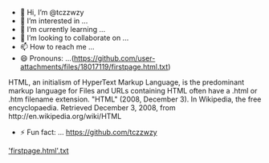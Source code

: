 - 👋 Hi, I’m @tczzwzy
- 👀 I’m interested in ...
- 🌱 I’m currently learning ...
- 💞️ I’m looking to collaborate on ...
- 📫 How to reach me ...
- 😄 Pronouns: ...(https://github.com/user-attachments/files/18017119/firstpage.html.txt)<html>
 <head>
 </head>
 <body>
 <p>HTML, an initialism of HyperText Markup Language, is the predominant markup language for Files and URLs containing HTML often have a .html or .htm filename extension. "HTML" (2008, December 3). In Wikipedia, the free encyclopaedia. Retrieved December 3, 2008, from http://en.wikipedia.org/wiki/HTML</p> 
 </body>
</html>

- ⚡ Fun fact: ...
https://github.com/tczzwzy

<!---
tczzwzy/tczzwzy is a ✨ special ✨ repository because its `README.md` (this file) appears on your GitHub profile.
You can click the Preview link to take a look at your changes.
---><html>

['firstpage.html'.txt](https://github.com/user-attachments/files/18017147/firstpage.html.txt)
